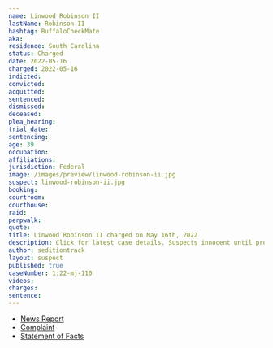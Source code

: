 ```yaml
---
name: Linwood Robinson II
lastName: Robinson II
hashtag: BuffaloCheckMate
aka:
residence: South Carolina
status: Charged
date: 2022-05-16
charged: 2022-05-16
indicted:
convicted:
acquitted:
sentenced:
dismissed:
deceased:
plea_hearing:
trial_date:
sentencing:
age: 39
occupation:
affiliations:
jurisdiction: Federal
image: /images/preview/linwood-robinson-ii.jpg
suspect: linwood-robinson-ii.jpg
booking:
courtroom:
courthouse:
raid:
perpwalk:
quote:
title: Linwood Robinson II charged on May 16th, 2022
description: Click for latest case details. Suspects innocent until proven guilty.
author: seditiontrack
layout: suspect
published: true
caseNumber: 1:22-mj-110
videos:
charges:
sentence:
---
```


- [News Report](https://www.wcnc.com/article/news/local/south-carolina-family-charged-connection-capitol-riot/275-8f18be45-808e-4043-8352-a1256ce11587)
- [Complaint](https://www.justice.gov/usao-dc/case-multi-defendant/file/1507576/download)
- [Statement of Facts](https://www.justice.gov/usao-dc/case-multi-defendant/file/1507581/download)
